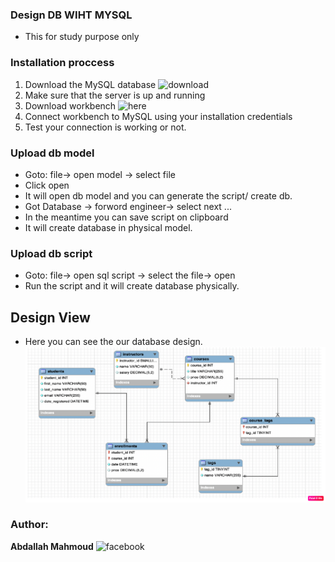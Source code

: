 ### Design DB WIHT MYSQL

- This for study purpose only

### Installation proccess

1. Download the MySQL database ![download](https://dev.mysql.com/downloads/installer/)
2. Make sure that the server is up and running
3. Download workbench ![here](https://dev.mysql.com/downloads/workbench/)
4. Connect workbench to MySQL using your installation credentials
5. Test your connection is working or not.

### Upload db model

- Goto: file-> open model -> select file
- Click open
- It will open db model and you can generate the script/ create db.
- Got Database -> forword engineer-> select next ...
- In the meantime you can save script on clipboard
- It will create database in physical model.

### Upload db script

- Goto: file-> open sql script -> select the file-> open
- Run the script and it will create database physically.

## Design View

- Here you can see the our database design.
  ![DB design](https://github.com/abdamah/ONLINE_COURSE_DB/blob/main/db_design.png)

### Author:

**Abdallah Mahmoud** ![facebook](https://www.facebook.com/abdallahriig)
